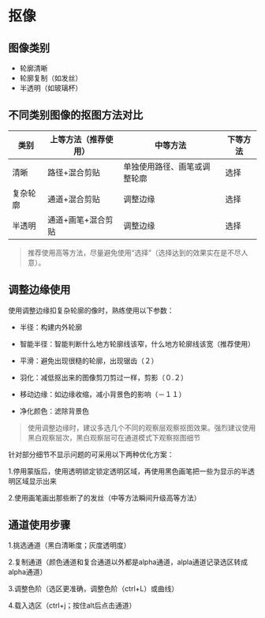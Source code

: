 # 抠像

## 图像类别

* 轮廓清晰
* 轮廓复制（如发丝）
* 半透明（如玻璃杯）

## 不同类别图像的抠图方法对比

| 类别     | 上等方法（推荐使用） | 中等方法                     | 下等方法 |
| -------- | -------------------- | ---------------------------- | -------- |
| 清晰     | 路径+混合剪贴        | 单独使用路径、画笔或调整轮廓 | 选择     |
| 复杂轮廓 | 通道+混合剪贴        | 调整边缘                     | 选择     |
| 半透明   | 通道+画笔+混合剪贴   | 调整边缘                     | 选择     |

> 推荐使用高等方法，尽量避免使用“选择”（选择达到的效果实在是不尽人意）。

## 调整边缘使用

使用调整边缘扣复杂轮廓的像时，熟练使用以下参数：

- 半径：构建内外轮廓

- 智能半径：智能判断什么地方轮廓线该窄，什么地方轮廓线该宽（推荐使用）

- 平滑：避免出现很糙的轮廓，出现锯齿（２）

- 羽化：减低抠出来的图像剪刀剪过一样，剪影（０.２）

- 移动边缘：如边缘收缩，减小背景色的影响（－１１）

- 净化颜色：滤除背景色

> 使用调整边缘时，建议多选几个不同的观察层观察抠图效果。强烈建议使用黑白观察层次，黑白观察层可在通道模式下观察抠图细节



针对部分细节不显示问题的可采用以下两种优化方案：

1.停用蒙版后，使用透明锁定锁定透明区域，再使用黑色画笔把一些为显示的半透明区域显示出来

2.使用画笔画出那些断了的发丝（中等方法瞬间升级高等方法）

## 通道使用步骤

1.挑选通道（黑白清晰度；灰度透明度）

2.复制通道（颜色通道和复合通道以外都是alpha通道，alpla通道记录选区转成alpha通道）

3.调整色阶（选区更准确，调整色阶（ctrl+L）或曲线）

4.载入选区（ctrl+j；按住alt后点击通道）